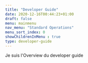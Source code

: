 ```yaml
---
title: "Developer Guide"
date: 2020-12-16T00:44:23+01:00
draft: false
menu: mainmenu
nav_menu: "Standard Operations"
menu_sort_index: 0
showChildrenInMenu : true
type: developer-guide
---
```



Je suis l'Overview du developer guide

